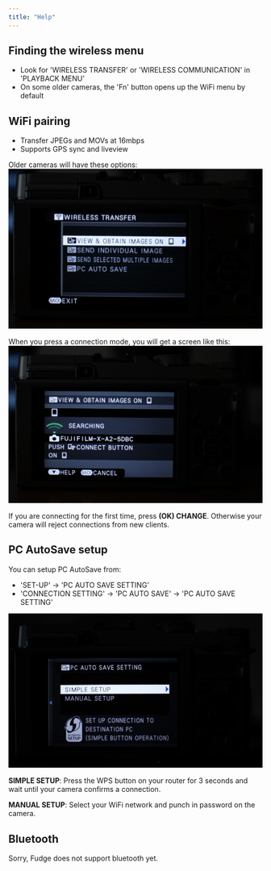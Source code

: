 ```yaml
---
title: "Help"
---
```


## Finding the wireless menu
- Look for 'WIRELESS TRANSFER' or 'WIRELESS COMMUNICATION' in 'PLAYBACK MENU'
- On some older cameras, the 'Fn' button opens up the WiFi menu by default

## WiFi pairing
- Transfer JPEGs and MOVs at 16mbps
- Supports GPS sync and liveview

Older cameras will have these options:
![](img/old-save-screen.JPG)

When you press a connection mode, you will get a screen like this:
![](img/old-view-and-obtain-searching.JPG)

If you are connecting for the first time, press **(OK) CHANGE**. Otherwise your camera will reject connections from new clients.

## PC AutoSave setup
You can setup PC AutoSave from:

- 'SET-UP' -> 'PC AUTO SAVE SETTING'
- 'CONNECTION SETTING' -> 'PC AUTO SAVE' -> 'PC AUTO SAVE SETTING'

![](img/pc-auto-save-setting.JPG)

**SIMPLE SETUP**: Press the WPS button on your router for 3 seconds and wait until your camera confirms a connection.

**MANUAL SETUP**: Select your WiFi network and punch in password on the camera.

## Bluetooth
Sorry, Fudge does not support bluetooth yet.
